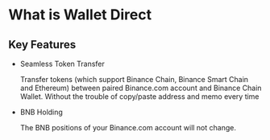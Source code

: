 # What is Wallet Direct

## Key Features

* Seamless Token Transfer

  Transfer tokens \(which support Binance Chain, Binance Smart Chain and Ethereum\) between paired Binance.com account and Binance Chain Wallet. Without the trouble of copy/paste address and memo every time

* BNB Holding

  The BNB  positions of your Binance.com account will not change.

